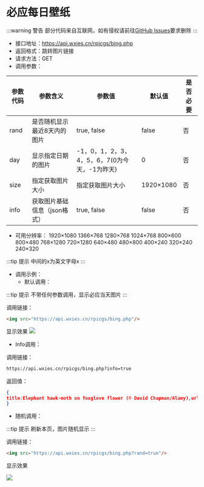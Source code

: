 # 必应每日壁纸

:::warning 警告
部分代码来自互联网，如有侵权请前往[GitHub Issues](https://github.com/WXies-Team/Doc/issues)要求删除
:::

- 接口地址：https://api.wxies.cn/rpicgs/bing.php
- 返回格式：跳转图片链接
- 请求方法：GET
- 调用参数：

| 参数代码 | 参数含义 | 参数值 | 默认值 | 是否必要 |
| --- | --- | --- | --- | --- |
| rand | 是否随机显示最近8天内的图片 | true, false | false | 否 |
| day | 显示指定日期的图片 | -1，0，1，2，3，4，5，6，7(0为今天，-1为昨天) | 0 | 否 |
| size | 指定获取图片大小 | 指定获取图片大小 | 1920×1080 | 否 |
| info | 获取图片基础信息（json格式） | true, false | false | 否 |

- 可用分辨率：
1920×1080
1366×768
1280×768
1024×768
800×600
800×480
768×1280
720×1280
640×480
480×800
400×240
320×240
240×320

:::tip 提示
中间的x为英文字母x
:::

- 调用示例：
  - 默认调用：

:::tip 提示
不带任何参数调用，显示必应当天图片
:::

调用链接：

```html
<img src="https://api.wxies.cn/rpicgs/bing.php"/>
```

显示效果
<img src="https://api.wxies.cn/rpicgs/bing.php"/>

  - Info调用：

调用链接：

```html
https://api.wxies.cn/rpicgs/bing.php?info=true
```

返回值：

```json
{
title:Elephant hawk-moth on foxglove flower (© David Chapman/Alamy),url:https://www.bing.com/th?id=OHR.FoxgloveHawkmoth_EN-US4340017481_1920x1080.jpg,link:https://www.bing.com/search?q=elephant+hawk+moth&form=hpcapt&filters=HpDate%3a%2220220723_0700%22,time:20220723
}
```

- 随机调用：

:::tip 提示
刷新本页，图片随机显示
:::

调用链接：

```html
<img src="https://api.wxies.cn/rpicgs/bing.php?rand=true"/>
```

显示效果

<img src="https://api.wxies.cn/rpicgs/bing.php?rand=true">
